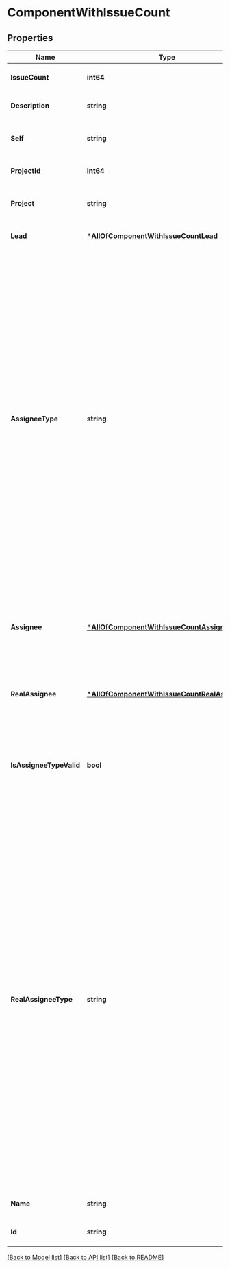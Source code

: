 # ComponentWithIssueCount

## Properties
Name | Type | Description | Notes
------------ | ------------- | ------------- | -------------
**IssueCount** | **int64** | Count of issues for the component. | [optional] [default to null]
**Description** | **string** | The description for the component. | [optional] [default to null]
**Self** | **string** | The URL for this count of the issues contained in the component. | [optional] [default to null]
**ProjectId** | **int64** | Not used. | [optional] [default to null]
**Project** | **string** | The key of the project to which the component is assigned. | [optional] [default to null]
**Lead** | [***AllOfComponentWithIssueCountLead**](AllOfComponentWithIssueCountLead.md) | The user details for the component&#x27;s lead user. | [optional] [default to null]
**AssigneeType** | **string** | The nominal user type used to determine the assignee for issues created with this component. See &#x60;realAssigneeType&#x60; for details on how the type of the user, and hence the user, assigned to issues is determined. Takes the following values:   *  &#x60;PROJECT_LEAD&#x60; the assignee to any issues created with this component is nominally the lead for the project the component is in.  *  &#x60;COMPONENT_LEAD&#x60; the assignee to any issues created with this component is nominally the lead for the component.  *  &#x60;UNASSIGNED&#x60; an assignee is not set for issues created with this component.  *  &#x60;PROJECT_DEFAULT&#x60; the assignee to any issues created with this component is nominally the default assignee for the project that the component is in. | [optional] [default to null]
**Assignee** | [***AllOfComponentWithIssueCountAssignee**](AllOfComponentWithIssueCountAssignee.md) | The details of the user associated with &#x60;assigneeType&#x60;, if any. See &#x60;realAssignee&#x60; for details of the user assigned to issues created with this component. | [optional] [default to null]
**RealAssignee** | [***AllOfComponentWithIssueCountRealAssignee**](AllOfComponentWithIssueCountRealAssignee.md) | The user assigned to issues created with this component, when &#x60;assigneeType&#x60; does not identify a valid assignee. | [optional] [default to null]
**IsAssigneeTypeValid** | **bool** | Whether a user is associated with &#x60;assigneeType&#x60;. For example, if the &#x60;assigneeType&#x60; is set to &#x60;COMPONENT_LEAD&#x60; but the component lead is not set, then &#x60;false&#x60; is returned. | [optional] [default to null]
**RealAssigneeType** | **string** | The type of the assignee that is assigned to issues created with this component, when an assignee cannot be set from the &#x60;assigneeType&#x60;. For example, &#x60;assigneeType&#x60; is set to &#x60;COMPONENT_LEAD&#x60; but no component lead is set. This property is set to one of the following values:   *  &#x60;PROJECT_LEAD&#x60; when &#x60;assigneeType&#x60; is &#x60;PROJECT_LEAD&#x60; and the project lead has permission to be assigned issues in the project that the component is in.  *  &#x60;COMPONENT_LEAD&#x60; when &#x60;assignee&#x60;Type is &#x60;COMPONENT_LEAD&#x60; and the component lead has permission to be assigned issues in the project that the component is in.  *  &#x60;UNASSIGNED&#x60; when &#x60;assigneeType&#x60; is &#x60;UNASSIGNED&#x60; and Jira is configured to allow unassigned issues.  *  &#x60;PROJECT_DEFAULT&#x60; when none of the preceding cases are true. | [optional] [default to null]
**Name** | **string** | The name for the component. | [optional] [default to null]
**Id** | **string** | The unique identifier for the component. | [optional] [default to null]

[[Back to Model list]](../README.md#documentation-for-models) [[Back to API list]](../README.md#documentation-for-api-endpoints) [[Back to README]](../README.md)

